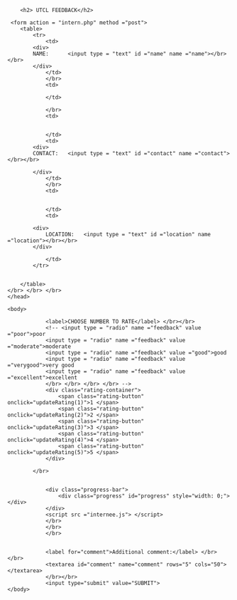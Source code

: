 
<!DOCTYPE html>

<html>
    <head>
        <title>feedback</title>
        <link rel="stylesheet" href="style.css">
        
    
        <h2> UTCL FEEDBACK</h2>
        
     <form action = "intern.php" method ="post">
        <table>
            <tr>
                <td>
            <div>
            NAME:      <input type = "text" id ="name" name ="name"></br></br>
            </div>
                </td>
                </br>
                <td> 

                </td>
                
                </br>
                <td>


                </td> 
                <td>
            <div>
            CONTACT:   <input type = "text" id ="contact" name ="contact"></br></br>
             
            </div>
                </td>
                </br>
                <td>


                </td>
                <td>
           
            <div>
                LOCATION:   <input type = "text" id ="location" name ="location"></br></br>
            </div>

                </td>
            </tr>
        
        
        </table>
    </br> </br> </br>
    </head>

    <body>

                <label>CHOOSE NUMBER TO RATE</label> </br></br>
                <!-- <input type = "radio" name ="feedback" value ="poor">poor
                <input type = "radio" name ="feedback" value ="moderate">moderate
                <input type = "radio" name ="feedback" value ="good">good
                <input type = "radio" name ="feedback" value ="verygood">very good
                <input type = "radio" name ="feedback" value ="excellent">excellent
                </br> </br> </br> </br> -->
                <div class="rating-container">
                    <span class="rating-button" onclick="updateRating(1)">1 </span>
                    <span class="rating-button" onclick="updateRating(2)">2 </span>
                    <span class="rating-button" onclick="updateRating(3)">3 </span>
                    <span class="rating-button" onclick="updateRating(4)">4 </span>
                    <span class="rating-button" onclick="updateRating(5)">5 </span>
                </div>
                
            </br>
            
            
                <div class="progress-bar">
                    <div class="progress" id="progress" style="width: 0;"></div>
                </div>
                <script src ="internee.js"> </script>
                </br>
                </br>
                </br>
            
            
                <label for="comment">Additional comment:</label> </br> </br>
                <textarea id="comment" name="comment" rows="5" cols="50"></textarea>
                </br></br>
                <input type="submit" value="SUBMIT">
    </body>           



        

        
   </form>
    
</html>
